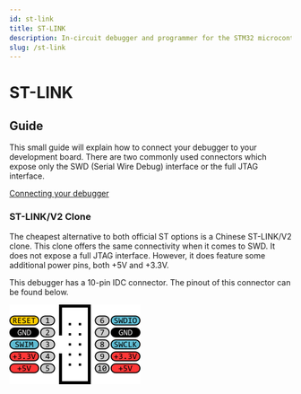 ```yaml
---
id: st-link
title: ST-LINK
description: In-circuit debugger and programmer for the STM32 microcontrollers.
slug: /st-link
---
```


# ST-LINK

## Guide

This small guide will explain how to connect your debugger to your development board. There are two commonly used connectors which expose only the SWD (Serial Wire Debug) interface or the full JTAG interface.

[Connecting your debugger](https://stm32-base.org/guides/connecting-your-debugger)

### ST-LINK/V2 Clone

The cheapest alternative to both official ST options is a Chinese ST-LINK/V2 clone. This clone offers the same connectivity when it comes to SWD. It does not expose a full JTAG interface. However, it does feature some additional power pins, both +5V and +3.3V.

This debugger has a 10-pin IDC connector. The pinout of this connector can be found below.

![ST-LINK/V2 Clone](/img/ST-LINK_V2_Clone_Header.png)
